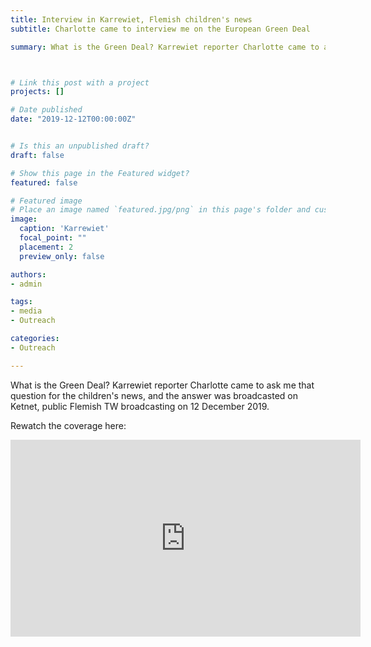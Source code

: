 ```yaml
---
title: Interview in Karrewiet, Flemish children's news
subtitle: Charlotte came to interview me on the European Green Deal

summary: What is the Green Deal? Karrewiet reporter Charlotte came to ask me that question for the children's news, and the answer was broadcasted on Ketnet, public Flemish TW broadcasting on 12 December 2019. 



# Link this post with a project
projects: []

# Date published
date: "2019-12-12T00:00:00Z"


# Is this an unpublished draft?
draft: false

# Show this page in the Featured widget?
featured: false

# Featured image
# Place an image named `featured.jpg/png` in this page's folder and customize its options here.
image:
  caption: 'Karrewiet'
  focal_point: ""
  placement: 2
  preview_only: false

authors:
- admin

tags:
- media
- Outreach

categories:
- Outreach

---
```


What is the Green Deal? Karrewiet reporter Charlotte came to ask me that question for the children's news, and the answer was broadcasted on Ketnet, public Flemish TW broadcasting on 12 December 2019. 

Rewatch the coverage here: 

<iframe width="560" height="315" src="https://www.youtube.com/embed/DP7NLKROsZg" title="YouTube video player" frameborder="0" allow="accelerometer; autoplay; clipboard-write; encrypted-media; gyroscope; picture-in-picture" allowfullscreen></iframe>